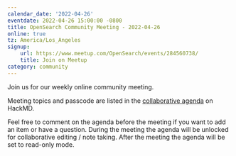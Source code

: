 ```yaml
---
calendar_date: '2022-04-26'
eventdate: 2022-04-26 15:00:00 -0800
title: OpenSearch Community Meeting - 2022-04-26
online: true
tz: America/Los_Angeles
signup:
    url: https://www.meetup.com/OpenSearch/events/284560738/
    title: Join on Meetup
category: community
---
```


Join us for our weekly online community meeting.

Meeting topics and passcode are listed in the [collaborative agenda](https://hackmd.io/@HmdZWaVnQU6M8icdvC5TwQ/H1fmkDK-9) on HackMD.

Feel free to comment on the agenda before the meeting if you want to add an item or have a question.
During the meeting the agenda will be unlocked for collaborative editing / note taking. After the meeting the agenda will be set to read-only mode.
